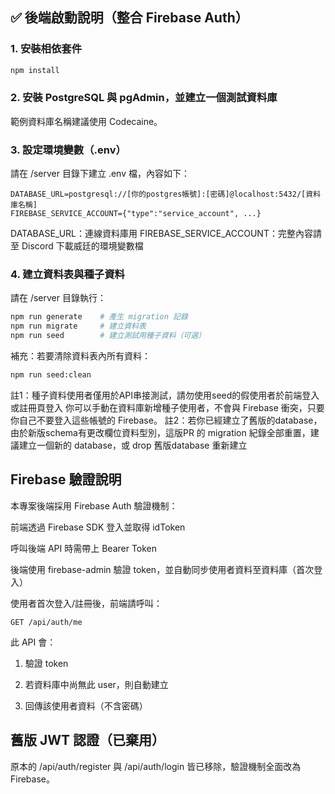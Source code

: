 ## ✅ 後端啟動說明（整合 Firebase Auth）

### 1. 安裝相依套件

```bash
npm install
```

### 2. 安裝 PostgreSQL 與 pgAdmin，並建立一個測試資料庫
範例資料庫名稱建議使用 Codecaine。

### 3. 設定環境變數（.env）
請在 /server 目錄下建立 .env 檔，內容如下：

```
DATABASE_URL=postgresql://[你的postgres帳號]:[密碼]@localhost:5432/[資料庫名稱]
FIREBASE_SERVICE_ACCOUNT={"type":"service_account", ...}
```
DATABASE_URL：連線資料庫用
FIREBASE_SERVICE_ACCOUNT：完整內容請至 Discord 下載威廷的環境變數檔

### 4. 建立資料表與種子資料
請在 /server 目錄執行：

```bash
npm run generate    # 產生 migration 記錄
npm run migrate     # 建立資料表
npm run seed        # 建立測試用種子資料（可選）
```
補充：若要清除資料表內所有資料：

```bash
npm run seed:clean
```
註1：種子資料使用者僅用於API串接測試，請勿使用seed的假使用者於前端登入或註冊頁登入
    你可以手動在資料庫新增種子使用者，不會與 Firebase 衝突，只要你自己不要登入這些帳號的 Firebase。
註2：若你已經建立了舊版的database，由於新版schema有更改欄位資料型別，這版PR 的 migration 紀錄全部重置，建議建立一個新的 database，或 drop 舊版database 重新建立

## Firebase 驗證說明
本專案後端採用 Firebase Auth 驗證機制：

前端透過 Firebase SDK 登入並取得 idToken

呼叫後端 API 時需帶上 Bearer Token

後端使用 firebase-admin 驗證 token，並自動同步使用者資料至資料庫（首次登入）

使用者首次登入/註冊後，前端請呼叫：

```
GET /api/auth/me
```
此 API 會：

1. 驗證 token

2. 若資料庫中尚無此 user，則自動建立

3. 回傳該使用者資料（不含密碼）

## 舊版 JWT 認證（已棄用）
原本的 /api/auth/register 與 /api/auth/login 皆已移除，驗證機制全面改為 Firebase。